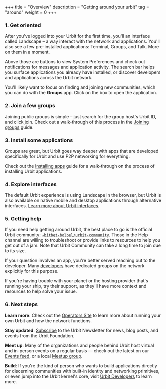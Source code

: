 +++
title = "Overview"
description = "Getting around your urbit"
tag = "around"
weight = 0
+++

### 1. Get oriented

After you've logged into your Urbit for the first time, you'll an interface called Landscape – a way interact with the network and applications.  You'll also see a few pre-installed applications: Terminal, Groups, and Talk. More on them in a moment.

Above those are buttons to view System Preferences and check out notifications for messages and application activity. The search bar helps you surface applications you already have installed, or discover developers and applications across the Urbit network.

You'll likely want to focus on finding and joining new communities, which you can do with the **Groups** app. Click on the box to open the application.

### 2. Join a few groups

Joining public groups is simple – just search for the group host's Urbit ID, and click join. Check out a walk-through of this process in the [Joining groups](/getting-around/joining-groups) guide.

### 3. Install some applications

Groups are great, but Urbit goes way deeper with apps that are developed specifically for Urbit and use P2P networking for everything.

Check out the [Installing apps](/getting-around/installing-applications) guide for a walk-through on the process of installing Urbit applications.


### 4.  Explore interfaces

The default Urbit experience is using Landscape in the browser, but Urbit is also available on native mobile and desktop applications through alternative interfaces.  [Learn more about Urbit interfaces](/getting-started/interfaces).


### 5. Getting help

If you need help getting around Urbit, the best place to go is the official Urbit community: [`~bitbet-bolbel/urbit-community`](/groups/~bitbet-bolbel/urbit-community). Those in the Help channel are willing to troubleshoot or provide links to resources to help you get out of a jam.  Note that Urbit Community can take a long time to join due to its size.

If your question involves an app, you're better served reaching out to the developer. Many [developers](/ecosystem?type=organizations) have dedicated groups on the network explicitly for this purpose.

If you're having trouble with your planet or the hosting provider that's running your ship, try their support, as they'll have more context and resources to help solve your issue.



### 6. Next steps


**Learn more**: Check out the [Operators Site](https://operators.urbit.org/) to learn more about running your own Urbit and how the network functions.

**Stay updated**: [Subscribe](https://urbit.us11.list-manage.com/subscribe/post?u=972a03db9e0c6c25bb58de8c8&id=be143888d2) to the Urbit Newsletter for news, blog posts, and events from the Urbit Foundation.

**Meet up**: Many of the organizations and people behind Urbit host virtual and in-person events on a regular basis — check out the latest on our [Events feed](/events/), or a local [Meetup group](/ecosystem?type=communities).

**Build**: If you're the kind of person who wants to build applications directly for discerning communities with built-in identity and networking primitives, or even jump into the Urbit kernel's core, visit [Urbit Developers](https://developers.urbit.org/) to learn more.